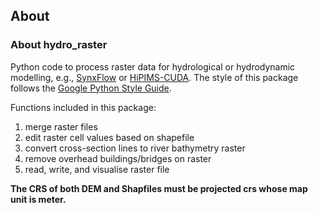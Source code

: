 ## About

### About hydro_raster

Python code to process raster data for hydrological or hydrodynamic modelling, 
e.g., [SynxFlow](https://github.com/SynxFlow/SynxFlow) or [HiPIMS-CUDA](https://github.com/HEMLab/hipims). The style of this package follows the [Google Python Style Guide](http://google.github.io/styleguide/pyguide.html).

Functions included in this package:

1. merge raster files
2. edit raster cell values based on shapefile
3. convert cross-section lines to river bathymetry raster
4. remove overhead buildings/bridges on raster 
5. read, write, and visualise raster file

**The CRS of both DEM and Shapfiles must be projected crs whose map unit is meter.**